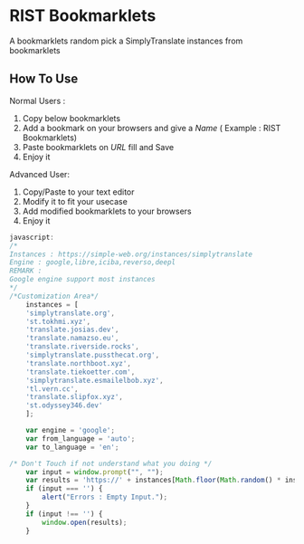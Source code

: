 # RIST Bookmarklets
A bookmarklets random pick a SimplyTranslate instances from bookmarklets

## How To Use
Normal Users :
1. Copy below bookmarklets
2. Add a bookmark on your browsers and give a *Name* ( Example : RIST Bookmarklets)
3. Paste bookmarklets on *URL* fill and Save
4. Enjoy it

Advanced User:
1. Copy/Paste to your text editor
2. Modify it to fit your usecase
3. Add modified bookmarklets to your browsers
4. Enjoy it

```javascript
javascript:
/*
Instances : https://simple-web.org/instances/simplytranslate
Engine : google,libre,iciba,reverso,deepl
REMARK :
Google engine support most instances
*/
/*Customization Area*/
    instances = [
    'simplytranslate.org',
    'st.tokhmi.xyz',
    'translate.josias.dev',
    'translate.namazso.eu',
    'translate.riverside.rocks',
    'simplytranslate.pussthecat.org',
    'translate.northboot.xyz',
    'translate.tiekoetter.com',
    'simplytranslate.esmailelbob.xyz',
    'tl.vern.cc',
    'translate.slipfox.xyz',
    'st.odyssey346.dev'
    ];

    var engine = 'google';
    var from_language = 'auto';
    var to_language = 'en';

/* Don't Touch if not understand what you doing */
    var input = window.prompt("", "");
    var results = 'https://' + instances[Math.floor(Math.random() * instances.length)] + '/?engine=' + engine + '&sl=' + from_language + '&tl=' + to_language + '&text=' + decodeURIComponent(input);
    if (input === '') {
        alert("Errors : Empty Input.");
    }
    if (input !== '') {
        window.open(results);
    }
```
